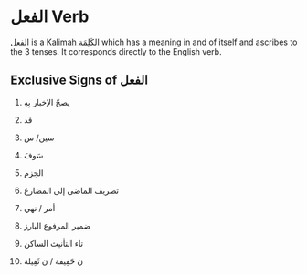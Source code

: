 # الفعل Verb

الفعل is a [Kalimah الكَلِمَة](/reference/nahw/kalimah/) which has a meaning in and of itself and ascribes to the 3 tenses. It corresponds directly to the English verb. 


## Exclusive Signs of الفعل

1. يصحّ الإخبار بِهِ

2. قد

3. سين/ س 

4. سَوفَ

5. الجزم

6. ﺗﺼﺮﻳﻒ الماضى إلى المضارع

7. أمر / نهي

8. ضمير المرفوع البارز

9. تاء التأنيث الساكن

10. ن خَفِيفة / ن ثَقِيلة
